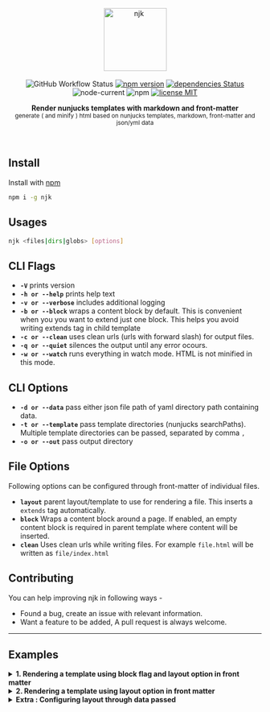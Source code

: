 <p align="center">
  <img alt="njk" height="125" src="https://gist.githubusercontent.com/mohitsinghs/fba432d7cc567cfb721a96d8bf919df3/raw/njk_logo.svg?sanitize=true">
  <br>
  <br>
  <img alt="GitHub Workflow Status" src="https://img.shields.io/github/workflow/status/mohitsinghs/njk/ci?style=flat-square">
  <a href="https://www.npmjs.com/package/njk"><img src="https://img.shields.io/npm/v/njk.svg?style=flat-square" alt="npm version"></a>
  <a href="https://david-dm.org/mohitsinghs/njk"><img src="https://img.shields.io/david/mohitsinghs/njk?style=flat-square" alt="dependencies Status"></a>
  <img alt="node-current" src="https://img.shields.io/node/v/njk?style=flat-square">
  <img alt="npm" src="https://img.shields.io/npm/dt/njk?style=flat-square">
  <a href="https://github.com/mohitsinghs/njk/blob/master/LICENSE"><img src="https://img.shields.io/badge/license-MIT-brightgreen.svg?style=flat-square" alt="license MIT"></a>
</p><p align="center">
  <b>Render nunjucks templates with markdown and front-matter</b><br/>
  <sub>generate ( and minify ) html based on nunjucks templates, markdown, front-matter and json/yml data</sub>
</p>

<br />

## Install

Install with [npm](https://npm.im/njk)

```sh
npm i -g njk
```

## Usages

```sh
njk <files|dirs|globs> [options]
```

## CLI Flags

- **`-V`** prints version
- **`-h or --help`** prints help text
- **`-v or --verbose`** includes additional logging
- **`-b or --block`** wraps a content block by default. This is convenient when you you want to extend just one block. This helps you avoid writing extends tag in child template
- **`-c or --clean`** uses clean urls (urls with forward slash) for output files.
- **`-q or --quiet`** silences the output until any error ocours.
- **`-w or --watch`** runs everything in watch mode. HTML is not minified in this mode.

## CLI Options

- **`-d or --data`** pass either json file path of yaml directory path containing data.
- **`-t or --template`** pass template directories (nunjucks searchPaths). Multiple template directories can be passed, separated by comma `,`
- **`-o or --out`** pass output directory

## File Options

Following options can be configured through front-matter of individual files.

- **`layout`** parent layout/template to use for rendering a file. This inserts a `extends` tag automatically.
- **`block`** Wraps a content block around a page. If enabled, an empty content block is required in parent template where content will be inserted.
- **`clean`** Uses clean urls while writing files. For example `file.html` will be written as `file/index.html`

## Contributing

You can help improving njk in following ways -

- Found a bug, create an issue with relevant information.
- Want a feature to be added, A pull request is always welcome.

---

<h2>Examples</h2>
<details>
  <summary>
    <b>1. Rendering a template using block flag and layout option in front matter</b>
  </summary>
  <br/>

We can avoid wrapping `extends` tags and overriding `block` tags, If we need to inject single block in parent template.

**Step 1**

Consider we have a nunjucks template with single block.

_`default.njk`_

```nunjucks
<!DOCTYPE html>
<html lang="en">
<head>
  <meta charset="UTF-8">
  <title>Page Title</title>
</head>
<body>
  {% block content %}{% endblock %}
  <!-- The block name content is important -->
</body>
</html>
```

and a simple html page

_`index.html`_

```nunjucks
---
layout: default
---
</head>
<h1>On Laughing</h1>
</header>
<main>
<p>A laugh draws a lot of painful lines.</p>
</main>
<footer>
<small>Copyright &copy; Creator Inc.</small>
</footer>
```

**Step 2**

Now, Let's run njk.

```bash
njk index.html -b
```

> The current directory will be used for templates.

**Result**

The result will be something like

_`dist/index.html`_

```html
<!DOCTYPE html>
<html lang="en">
  <head>
    <meta charset="UTF-8" />
    <title>Page Title</title>
  </head>
  <body>
    <header>
      <h1>On Laughing</h1>
    </header>
    <main>
      <p>A laugh draws a lot of painful lines.</p>
    </main>
    <footer>
      <small>Copyright © Creator Inc.</small>
    </footer>
  </body>
</html>
```

</details>

<details>
  <summary>
    <b>2. Rendering a template using layout option in front matter</b>
  </summary>
  <br/>

Wrapping `extends` tag in each of our file isn't super cool,

and we can avoid this by using `layout` option in front-matter.

### Example

**Step 1**

Consider we have a nunjucks template with 3 blocks.

_`default.njk`_

```nunjucks
<!DOCTYPE html>
<html lang="en">
<head>
  <meta charset="UTF-8">
  <title>Page Title</title>
</head>
<body>
  <header>
    {% block header %}{% endblock %}
  </header>
  <main>
    {% block main %}{% endblock %}
  </main>
  <footer>
    {% block footer %}{% endblock %}
  </footer>
</body>
</html>
```

and a simple html page with content for these 3 blocks

_`index.html`_

```nunjucks
---
layout: default
---
{% block header %}
<h1>On Laughing</h1>
{% endblock %}
{% block main %}
<p>A laugh draws a lot of painful lines.</p>
{% endblock %}
{% block footer %}
<small>Copyright &copy; Creator Inc.</small>
{% endblock %}
```

**Step 2**

Now, Let's run njk.

```bash
njk index.html
```

> The current directory will be used for templates.

**Result**

The result will be something like

_`dist/index.html`_

```html
<!DOCTYPE html>
<html lang="en">
  <head>
    <meta charset="UTF-8" />
    <title>Page Title</title>
  </head>
  <body>
    <header><h1>On Laughing</h1></header>
    <main><p>A laugh draws a lot of painful lines.</p></main>
    <footer><small>Copyright © Creator Inc.</small></footer>
  </body>
</html>
```

</details>

<details>
  <summary>
    <b>Extra : Configuring layout through data passed</b>
  </summary>
  <br/>

We can go one step further and configure layout it in the data passed with `-d` or `--data`

**Step 1**

Remove front-matter from _`index.html`_

_`index.html`_

```nunjucks
{% block header %}
<h1>On Laughing</h1>
{% endblock %}
{% block main %}
<p>A laugh draws a lot of painful lines.</p>
{% endblock %}
{% block footer %}
<small>Copyright &copy; Creator Inc.</small>
{% endblock %}
```

**Step 2 ( using yml )**

_`data/page.yml`_

```yml
layout: default
```

We need to run

```bash
njk index.html -d data
```

Note that file name is important here, as we need `page.layout` property.

**Step 2 ( using json )**

We can pass a single json file instead of `data` folder

_`data.json`_

```json
{
  "page": {
    "layout": "default"
  }
}
```

We need to run

```bash
njk index.html -d data.json
```

**Result**

The result will be same as our previous run (Example 2).

</details>


